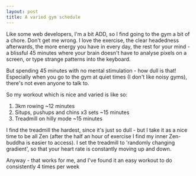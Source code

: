 ```yaml
---
layout: post
title: A varied gym schedule
---
```


Like some web developers, I'm a bit ADD, so I find going to the gym a bit of a chore. Don't get me wrong. I love the exercise, the clear headedness afterwards, the more energy you have in every day, the rest for your mind - a blissful 45 minutes where your brain doesn't have to analyse pixels on a screen, or type strange patterns into the keyboard.

But spending 45 minutes with no mental stimulation - how dull is that! Especially when you go to the gym at quiet times (I don't like noisy gyms), there's not even anyone to talk to.

So my workout which is nice and varied is like so:

1. 3km rowing ~12 minutes
1. Situps, pushups and chins x3 sets ~15 minutes
1. Treadmill on hilly mode ~15 minutes

I find the treadmill the hardest, since it's just so dull - but I take it as a nice time to be all Zen (after the half an hour of exercise I find my inner Zen-buddha is easier to access). I set the treadmill to 'randomly changing gradient', so that your heart rate is constantly moving up and down.

Anyway - that works for me, and I've found it an easy workout to do consistently 4 times per week